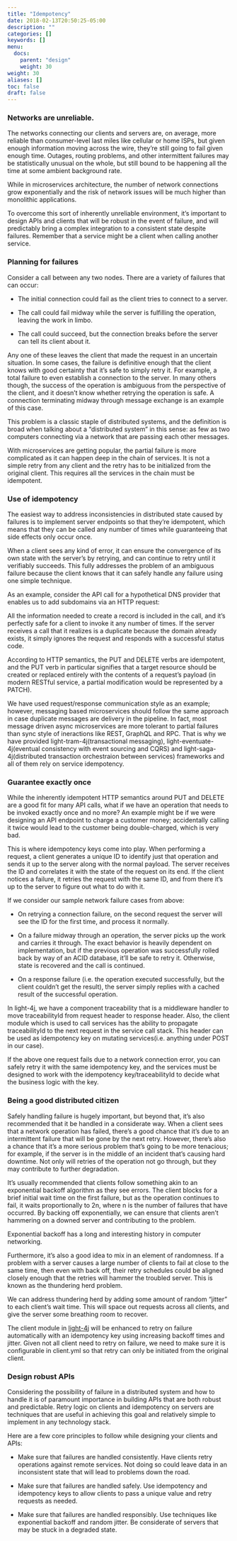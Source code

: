 ```yaml
---
title: "Idempotency"
date: 2018-02-13T20:50:25-05:00
description: ""
categories: []
keywords: []
menu:
  docs:
    parent: "design"
    weight: 30
weight: 30
aliases: []
toc: false
draft: false
---
```


### Networks are unreliable. 

The networks connecting our clients and servers are, on average, more reliable than 
consumer-level last miles like cellular or home ISPs, but given enough information 
moving across the wire, they’re still going to fail given enough time. Outages, 
routing problems, and other intermittent failures may be statistically unusual on 
the whole, but still bound to be happening all the time at some ambient background rate.

While in microservices architecture, the number of network connections grow
exponentially and the risk of network issues will be much higher than monolithic
applications. 

To overcome this sort of inherently unreliable environment, it’s important to design 
APIs and clients that will be robust in the event of failure, and will predictably 
bring a complex integration to a consistent state despite failures. Remember that a
service might be a client when calling another service.

### Planning for failures
  
Consider a call between any two nodes. There are a variety of failures that can occur:

- The initial connection could fail as the client tries to connect to a server.

- The call could fail midway while the server is fulfilling the operation, leaving 
the work in limbo.

- The call could succeed, but the connection breaks before the server can tell its 
client about it.

Any one of these leaves the client that made the request in an uncertain situation. 
In some cases, the failure is definitive enough that the client knows with good certainty 
that it’s safe to simply retry it. For example, a total failure to even establish a 
connection to the server. In many others though, the success of the operation is ambiguous 
from the perspective of the client, and it doesn’t know whether retrying the operation is 
safe. A connection terminating midway through message exchange is an example of this case.

This problem is a classic staple of distributed systems, and the definition is broad when 
talking about a “distributed system” in this sense: as few as two computers connecting 
via a network that are passing each other messages.
 
With microservices are getting popular, the partial failure is more complicated as it can
happen deep in the chain of services. It is not a simple retry from any client and the retry
has to be initialized from the original client. This requires all the services in the chain
must be idempotent.


### Use of idempotency

The easiest way to address inconsistencies in distributed state caused by failures is to 
implement server endpoints so that they’re idempotent, which means that they can be called 
any number of times while guaranteeing that side effects only occur once.

When a client sees any kind of error, it can ensure the convergence of its own state with 
the server’s by retrying, and can continue to retry until it verifiably succeeds. This 
fully addresses the problem of an ambiguous failure because the client knows that it can 
safely handle any failure using one simple technique.

As an example, consider the API call for a hypothetical DNS provider that enables us to add 
subdomains via an HTTP request:


All the information needed to create a record is included in the call, and it’s perfectly 
safe for a client to invoke it any number of times. If the server receives a call that it 
realizes is a duplicate because the domain already exists, it simply ignores the request and 
responds with a successful status code.

According to HTTP semantics, the PUT and DELETE verbs are idempotent, and the PUT verb in 
particular signifies that a target resource should be created or replaced entirely with the 
contents of a request’s payload (in modern RESTful service, a partial modification would be 
represented by a PATCH).

We have used request/response communication style as an example; however, messaging based
microservices should follow the same approach in case duplicate messages are delivery in the
pipeline. In fact, most message driven async microservices are more tolerant to partial 
failures than sync style of ineractions like REST, GraphQL and RPC. That is why we have
provided light-tram-4j(transactional messaging), light-eventuate-4j(eventual consistency with
event sourcing and CQRS) and light-saga-4j(distributed transaction orchestraion between
services) frameworks and all of them rely on service idempotency. 


### Guarantee exactly once

While the inherently idempotent HTTP semantics around PUT and DELETE are a good fit for many 
API calls, what if we have an operation that needs to be invoked exactly once and no more? 
An example might be if we were designing an API endpoint to charge a customer money; accidentally 
calling it twice would lead to the customer being double-charged, which is very bad.

This is where idempotency keys come into play. When performing a request, a client generates a 
unique ID to identify just that operation and sends it up to the server along with the normal 
payload. The server receives the ID and correlates it with the state of the request on its end. 
If the client notices a failure, it retries the request with the same ID, and from there it’s 
up to the server to figure out what to do with it.

If we consider our sample network failure cases from above:

- On retrying a connection failure, on the second request the server will see the ID for the 
first time, and process it normally.

- On a failure midway through an operation, the server picks up the work and carries it through. 
The exact behavior is heavily dependent on implementation, but if the previous operation was 
successfully rolled back by way of an ACID database, it’ll be safe to retry it. Otherwise, state 
is recovered and the call is continued.

- On a response failure (i.e. the operation executed successfully, but the client couldn’t get 
the result), the server simply replies with a cached result of the successful operation.

In light-4j, we have a component traceability that is a middleware handler to move traceabilityId
from request header to response header. Also, the client module which is used to call services
has the ability to propagate traceabilityId to the next request in the service call stack. This
header can be used as idempotency key on mutating services(i.e. anything under POST in our case).

If the above one request fails due to a network connection error, you can safely retry it 
with the same idempotency key, and the services must be designed to work with the idempotency 
key/traceabilityId to decide what the business logic with the key.

### Being a good distributed citizen

Safely handling failure is hugely important, but beyond that, it’s also recommended that it be 
handled in a considerate way. When a client sees that a network operation has failed, there’s 
a good chance that it’s due to an intermittent failure that will be gone by the next retry. 
However, there’s also a chance that it’s a more serious problem that’s going to be more tenacious; 
for example, if the server is in the middle of an incident that’s causing hard downtime. Not only 
will retries of the operation not go through, but they may contribute to further degradation.

It’s usually recommended that clients follow something akin to an exponential backoff algorithm 
as they see errors. The client blocks for a brief initial wait time on the first failure, but 
as the operation continues to fail, it waits proportionally to 2n, where n is the number of 
failures that have occurred. By backing off exponentially, we can ensure that clients aren’t 
hammering on a downed server and contributing to the problem.

Exponential backoff has a long and interesting history in computer networking.

Furthermore, it’s also a good idea to mix in an element of randomness. If a problem with a 
server causes a large number of clients to fail at close to the same time, then even with 
back off, their retry schedules could be aligned closely enough that the retries will hammer 
the troubled server. This is known as the thundering herd problem.

We can address thundering herd by adding some amount of random “jitter” to each client’s wait 
time. This will space out requests across all clients, and give the server some breathing room 
to recover.

The client module in [light-4j](https://github.com/networknt/light-4j) will be enhanced to retry 
on failure automatically with an idempotency key using increasing backoff times and jitter. Given
not all client need to retry on failure, we need to make sure it is configurable in client.yml so
that retry can only be initiated from the original client.


### Design robust APIs

Considering the possibility of failure in a distributed system and how to handle it is of 
paramount importance in building APIs that are both robust and predictable. Retry logic on 
clients and idempotency on servers are techniques that are useful in achieving this goal and 
relatively simple to implement in any technology stack.

Here are a few core principles to follow while designing your clients and APIs:

- Make sure that failures are handled consistently. Have clients retry operations against 
remote services. Not doing so could leave data in an inconsistent state that will lead to 
problems down the road.

- Make sure that failures are handled safely. Use idempotency and idempotency keys to allow 
clients to pass a unique value and retry requests as needed.

- Make sure that failures are handled responsibly. Use techniques like exponential backoff 
and random jitter. Be considerate of servers that may be stuck in a degraded state.


[light-tram-4j]: /style/light-tram-4j/
[light-eventuate-4j]: /style/light-eventuate-4j/
[light-saga-4j]: /style/light-saga-4j/
